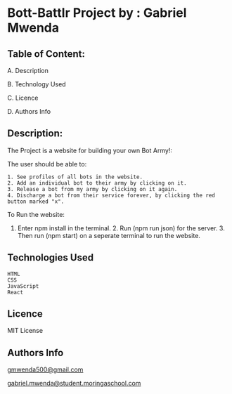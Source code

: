 # Bott-Battlr Project by : Gabriel Mwenda
## Table of Content:

A. Description

B. Technology Used

C. Licence

D. Authors Info
## Description:

The Project is a website for building your own Bot Army!:

The user should be able to:

    1. See profiles of all bots in the website.
    2. Add an individual bot to their army by clicking on it.
    3. Release a bot from my army by clicking on it again.
    4. Discharge a bot from their service forever, by clicking the red button marked "x".

To Run the website:
   
   1. Enter npm install in the terminal.
    2. Run (npm run json) for the server.
    3. Then run (npm start) on a seperate terminal to run the website.

## Technologies Used

    HTML
    CSS
    JavaScript
    React

## Licence

MIT License
## Authors Info

gmwenda500@gmail.com

gabriel.mwenda@student.moringaschool.com
